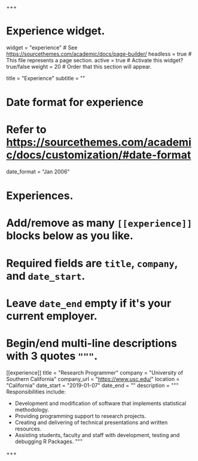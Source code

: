 +++
# Experience widget.
widget = "experience"  # See https://sourcethemes.com/academic/docs/page-builder/
headless = true  # This file represents a page section.
active = true  # Activate this widget? true/false
weight = 20  # Order that this section will appear.

title = "Experience"
subtitle = ""

# Date format for experience
#   Refer to https://sourcethemes.com/academic/docs/customization/#date-format
date_format = "Jan 2006"

# Experiences.
#   Add/remove as many `[[experience]]` blocks below as you like.
#   Required fields are `title`, `company`, and `date_start`.
#   Leave `date_end` empty if it's your current employer.
#   Begin/end multi-line descriptions with 3 quotes `"""`.
[[experience]]
  title = "Research Programmer"
  company = "University of Southern California"
  company_url = "https://www.usc.edu/"
  location = "California"
  date_start = "2019-01-07"
  date_end = ""
  description = """
  Responsibilities include:
  
  * Development and modification of software that implements statistical methodology.
  * Providing programming support to research projects.
  * Creating and delivering of technical presentations and written resources.
  * Assisting students, faculty and staff with development, testing and debugging R Packages.
  """

+++
